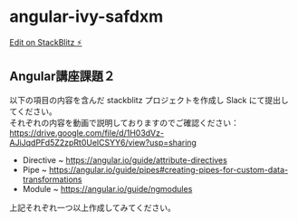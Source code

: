 # angular-ivy-safdxm

[Edit on StackBlitz ⚡️](https://stackblitz.com/edit/angular-ivy-safdxm)

## Angular講座課題２

以下の項目の内容を含んだ stackblitz プロジェクトを作成し Slack にて提出してください。\
それぞれの内容を動画で説明しておりますのでご確認ください：\
https://drive.google.com/file/d/1H03dVz-AJiJqdPFd5Z2zpRt0UelCSYY6/view?usp=sharing


* Directive ~ https://angular.io/guide/attribute-directives
* Pipe ~ https://angular.io/guide/pipes#creating-pipes-for-custom-data-transformations
* Module ~ https://angular.io/guide/ngmodules

上記それぞれ一つ以上作成してみてください。